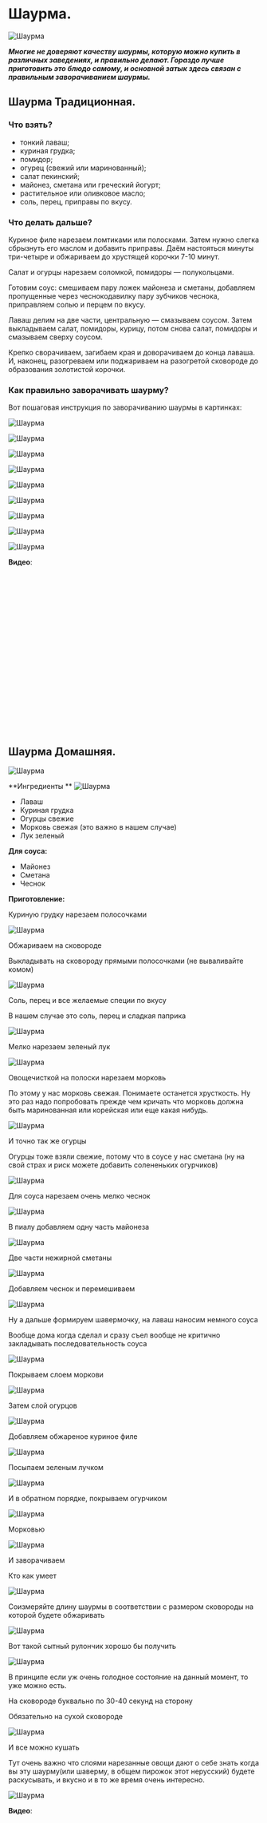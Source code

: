 # Шаурма.

![Шаурма](/images/Kulinar/Salad/shaurma_000.jpg 'Шаурма')

_**Многие не доверяют качеству шаурмы, которую можно купить в различных заведениях, и правильно делают. Гораздо лучше приготовить это блюдо самому, и основной затык здесь связан с правильным заворачиванием шаурмы.**_

## Шаурма Традиционная.

### Что взять?

- тонкий лаваш;
- куриная грудка;
- помидор;
- огурец (свежий или маринованный);
- салат пекинский;
- майонез, сметана или греческий йогурт;
- растительное или оливковое масло;
- соль, перец, приправы по вкусу.

### Что делать дальше?

Куриное филе нарезаем ломтиками или полосками. Затем нужно слегка сбрызнуть его маслом и добавить приправы. Даём настояться минуты три-четыре и обжариваем до хрустящей корочки 7-10 минут.

Салат и огурцы нарезаем соломкой, помидоры — полукольцами.

Готовим соус: смешиваем пару ложек майонеза и сметаны, добавляем пропущенные через чеснокодавилку пару зубчиков чеснока, приправляем солью и перцем по вкусу.

Лаваш делим на две части, центральную — смазываем соусом. Затем выкладываем салат, помидоры, курицу, потом снова салат, помидоры и смазываем сверху соусом.

Крепко сворачиваем, загибаем края и доворачиваем до конца лаваша. И, наконец, разогреваем или поджариваем на разогретой сковороде до образования золотистой корочки.

### Как правильно заворачивать шаурму?

Вот пошаговая инструкция по заворачиванию шаурмы в картинках:

![Шаурма](/images/Kulinar/Salad/zavsh_001.jpg 'Шаурма')

![Шаурма](/images/Kulinar/Salad/zavsh_002.jpg 'Шаурма')

![Шаурма](/images/Kulinar/Salad/zavsh_003.jpg 'Шаурма')

![Шаурма](/images/Kulinar/Salad/zavsh_004.jpg 'Шаурма')

![Шаурма](/images/Kulinar/Salad/zavsh_005.jpg 'Шаурма')

![Шаурма](/images/Kulinar/Salad/zavsh_006.jpg 'Шаурма')

![Шаурма](/images/Kulinar/Salad/zavsh_007.jpg 'Шаурма')

![Шаурма](/images/Kulinar/Salad/zavsh_008.jpg 'Шаурма')

![Шаурма](/images/Kulinar/Salad/zavsh_009.jpg 'Шаурма')

**Видео**:

<div class="youtube" id="DWOrBRe9F2Q" style="width: 560px; height: 315px;"></div>

## Шаурма Домашняя.

![Шаурма](/images/Kulinar/Salad/shaurma_001.jpg 'Шаурма')

**Ингредиенты	**
![Шаурма](/images/Kulinar/Salad/shaurma_002.jpg 'Шаурма')

- Лаваш
- Куриная грудка
- Огурцы свежие
- Морковь свежая (это важно в нашем случае)
- Лук зеленый

**Для соуса:**

- Майонез
- Сметана
- Чеснок

**Приготовление:**

Куриную грудку нарезаем полосочками	

![Шаурма](/images/Kulinar/Salad/shaurma_003.jpg 'Шаурма')

Обжариваем на сковороде	

Выкладывать на сковороду прямыми полосочками (не вываливайте комом)

![Шаурма](/images/Kulinar/Salad/shaurma_004.jpg 'Шаурма')

Соль, перец и все желаемые специи по вкусу	

В нашем случае это соль, перец и сладкая паприка

![Шаурма](/images/Kulinar/Salad/shaurma_005.jpg 'Шаурма')

Мелко нарезаем зеленый лук	

![Шаурма](/images/Kulinar/Salad/shaurma_006.jpg 'Шаурма')

Овощечисткой на полоски нарезаем морковь	

По этому у нас морковь свежая. Понимаете останется хрусткость. Ну это раз надо попробовать прежде чем кричать что морковь должна быть маринованная или корейская или еще какая нибудь.

![Шаурма](/images/Kulinar/Salad/shaurma_007.jpg 'Шаурма')

И точно так же огурцы	

Огурцы тоже взяли свежие, потому что в соусе у нас сметана (ну на свой страх и риск можете добавить солененьких огурчиков)

![Шаурма](/images/Kulinar/Salad/shaurma_008.jpg 'Шаурма')

Для соуса нарезаем очень мелко чеснок	

![Шаурма](/images/Kulinar/Salad/shaurma_009.jpg 'Шаурма')

В пиалу добавляем одну часть майонеза

![Шаурма](/images/Kulinar/Salad/shaurma_010.jpg 'Шаурма')

Две части нежирной сметаны	

![Шаурма](/images/Kulinar/Salad/shaurma_011.jpg 'Шаурма')

Добавляем чеснок и перемешиваем	

![Шаурма](/images/Kulinar/Salad/shaurma_012.jpg 'Шаурма')

Ну а дальше формируем шавермочку, на лаваш наносим немного соуса

Вообще дома когда сделал и сразу съел вообще не критично закладывать последовательность соуса

![Шаурма](/images/Kulinar/Salad/shaurma_013.jpg 'Шаурма')

Покрываем слоем моркови	

![Шаурма](/images/Kulinar/Salad/shaurma_014.jpg 'Шаурма')

Затем слой огурцов	

![Шаурма](/images/Kulinar/Salad/shaurma_015.jpg 'Шаурма')

Добавляем обжареное куриное филе	

![Шаурма](/images/Kulinar/Salad/shaurma_016.jpg 'Шаурма')

Посыпаем зеленым лучком	

![Шаурма](/images/Kulinar/Salad/shaurma_017.jpg 'Шаурма')

И в обратном порядке, покрываем огурчиком	

![Шаурма](/images/Kulinar/Salad/shaurma_018.jpg 'Шаурма')

Морковью	

![Шаурма](/images/Kulinar/Salad/shaurma_019.jpg 'Шаурма')

И заворачиваем	

Кто как умеет	

![Шаурма](/images/Kulinar/Salad/shaurma_020.jpg 'Шаурма')

Соизмеряйте длину шаурмы в соответствии с размером сковороды на которой будете обжаривать

![Шаурма](/images/Kulinar/Salad/shaurma_021.jpg 'Шаурма')

Вот такой сытный рулончик хорошо бы получить	

![Шаурма](/images/Kulinar/Salad/shaurma_022.jpg 'Шаурма')

В принципе если уж очень голодное состояние на данный момент, то уже можно есть.

На сковороде буквально по 30-40 секунд на сторону	

Обязательно на сухой сковороде

![Шаурма](/images/Kulinar/Salad/shaurma_023.jpg 'Шаурма')

И все можно кушать	

Тут очень важно что слоями нарезанные овощи дают о себе знать когда вы эту шаурму(или шаверму, в общем пирожок этот нерусский) будете раскусывать, и вкусно и в то же время очень интересно.

![Шаурма](/images/Kulinar/Salad/shaurma_024.jpg 'Шаурма')

**Видео**:

<div class="youtube" id="MS-Pij6tEyE" style="width: 560px; height: 315px;"></div>

## Шаурма с карамелизированной говядиной.

![Шаурма](/images/Kulinar/Salad/shaurma_025.jpg 'Шаурма')

**Ингредиенты**

- 3 листа лаваша;
- 200 г белокочанной капусты;
- 1 огурец;
- ½ болгарского перца;
- ½ острого перца;
- 2 помидора.

_Для мясной начинки:_

- 300 г говядины;
- растительное масло — для жарки;
- ½ луковицы;
- 1 столовая ложка соевого соуса;
- 1 столовая ложка лимонного сока;
- 1 чайная ложка сахара;
- соль — по вкусу.

_Для соуса:_

- 3 столовые ложки майонеза;
- 1 столовая ложка кетчупа;
- 2 зубчика чеснока.

**Приготовление**

Тонко нарезанную говядину обжарьте в небольшом количестве масла. Если мясо жёсткое, можно добавить немного воды и потушить его под крышкой.

Когда говядина подрумянится, добавьте нарезанный полукольцами лук и продолжайте готовить, пока он не станет полупрозрачным. Затем введите соевый соус, лимонный сок и сахар. Постоянно помешивая, дождитесь, когда мясо начнёт карамелизоваться. Попробуйте его и, если нужно, посолите, а потом снимите с огня.

Смешайте майонез, кетчуп и измельчённый чеснок. Смажьте получившимся соусом лаваш, оставляя края нетронутыми. Далее слоями выложите нашинкованную капусту, мясо, огурец и перцы, нарезанные соломкой, и кружочки помидоров. Сверните шаурму и обжарьте с двух сторон на сухой сковороде.

## Шаурма с курицей карри и сыром

![Шаурма](/images/Kulinar/Salad/shaurma_026.jpg 'Шаурма')

**Ингредиенты**

- 400 г куриного филе;
- карри и соль — по вкусу;
- 200 г твёрдого сыра;
- 1 луковица;
- 2 огурца;
- 2 помидора;
- 200 г белокочанной капусты;
- 3 листа лаваша;
- 200 г корейской моркови;
- 3 столовые ложки кетчупа;
- 3 столовые ложки майонеза.

**Приготовление**

Нарежьте филе небольшими кусочками и обжарьте с карри до готовности. Не забудьте слегка посолить.

На крупной тёрке натрите сыр, лук порежьте полукольцами, огурцы — соломкой, помидоры — дольками. Капусту мелко нашинкуйте и помните с солью.

Когда все ингредиенты будут подготовлены, выложите их на лаваш в следующей последовательности: курица, лук, морковь, кетчуп, капуста, огурцы, помидоры, майонез, сыр. Сверните шаурму, обжарьте с двух сторон на сковороде и подавайте к столу.

## Овощная шаурма

![Шаурма](/images/Kulinar/Salad/shaurma_027.jpg 'Шаурма')

**Ингредиенты**

- 2 свёклы;
- 2 моркови;
- 150 г белокочанной капусты;
- 1 твёрдая груша;
- ½ пучка мяты;
- ½ пучка петрушки;
- 3 лаваша;
- 50 г сыра фета.

_Для соуса:_

- 5 столовых ложек греческого йогурта;
- ½ чайной ложки горчицы;
- 3 чайные ложки яблочного уксуса;
- 2 столовые ложки оливкового масла.

**Приготовление**

Свёклу и морковь натрите на крупной тёрке, капусту мелко нашинкуйте, грушу тонко нарежьте или натрите на крупной тёрке, зелень мелко порубите. Перемешайте все ингредиенты в миске.

Отдельно смешайте ингредиенты для соуса. Выложите овощи на лаваш, полейте соусом, покрошите сверху немного феты и заверните шаурму.

## Шаурма с лососем

![Шаурма](/images/Kulinar/Salad/shaurma_028.jpg 'Шаурма')

**Ингредиенты**

- 4 филе лосося (каждое весом около 125 г);
- соль, молотый чёрный перец — по вкусу;
- 1 столовая ложка оливкового масла;
- 1 огурец;
- 2 лука-шалота;
- 1 перец чили;
- 1 столовая ложка белого винного уксуса;
- щепотка сахара;
- 4 тортильи.

_Для соуса:_

- ½ пучка кинзы;
- ½ пучка мяты;
- 8–9 столовых ложек натурального йогурта.

**Приготовление**

Натрите филе перцем и солью (кожу оставьте нетронутой) и сбрызните маслом. Разогрейте сковороду, положите на неё рыбу кожей вниз и оставьте готовиться на среднем огне 8–9 минут. Затем переверните рыбу и сразу выключите огонь: филе должно дойти на остаточном тепле.

Тем временем сделайте соус. Отложите в сторону несколько веточек кинзы, у остальных оторвите листья и порубите их вместе с листьями мяты. Смешайте травы с йогуртом.

Огурец порежьте на тонкие кружочки, лук и перец мелко порубите. Смешайте овощи в миске, добавьте к ним уксус, сахар, щепотку соли и перемешайте.

Готовую рыбу нарежьте крупными кубиками, разложите по тортильям, сдобрите соусом, добавьте овощную смесь и отложенную кинзу. Сворачивать рыбную шаурму не обязательно — можно подавать её просто на тарелке.

## Шаурма с пряным ягнёнком

![Шаурма](/images/Kulinar/Salad/shaurma_029.jpg 'Шаурма')

**Ингредиенты**

- 4 питы;
- ½ головки салата айсберг;
- 200 г краснокочанной капусты;
- ½ красной луковицы;
- 1 сладкий перец;
- 2 столовые ложки соуса чили;
- 4 столовые ложки натурального йогурта.

_Для мясной начинки:_

- 400 г фарша из мяса ягнёнка;
- 2 зубчика чеснока;
- 1 чайная ложка тмина;
- 1 чайная ложка кориандра;
- по ½ чайной ложки паприки, соли и молотого чёрного перца;
- 1 чайная ложка растительного масла.

**Приготовление**

Смешайте мясо с измельчённым чесноком и специями до однородности. Смажьте форму для кекса или хлеба растительным маслом и переложите в неё фарш. Выпекайте в разогретой до 200 °C духовке 20 минут. Затем остудите и нарежьте тонкими полосками.

Прогрейте питы в духовке около 5 минут. Отрежьте от каждой один из краёв, чтобы получились кармашки, и положите в них кусочки мяса, тонко нарезанные овощи, соус чили и йогурт.

> **Источники**: https://lifehacker.ru/, www.fishki.net
